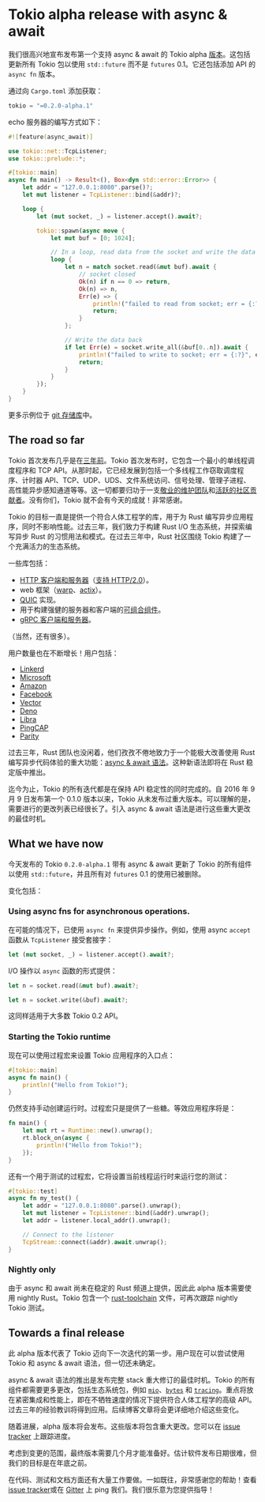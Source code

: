 # Tokio alpha release with async & await

我们很高兴地宣布发布第一个支持 async & await 的 Tokio alpha [版本](https://crates.io/crates/tokio/0.2.0-alpha.1)。这包括更新所有 Tokio 包以使用 `std::future` 而不是 `futures` 0.1。它还包括添加 API 的 `async fn` 版本。

通过向 `Cargo.toml` 添加获取：

```rust
tokio = "=0.2.0-alpha.1"
```

echo 服务器的编写方式如下：

```rust
#![feature(async_await)]

use tokio::net::TcpListener;
use tokio::prelude::*;

#[tokio::main]
async fn main() -> Result<(), Box<dyn std::error::Error>> {
    let addr = "127.0.0.1:8080".parse()?;
    let mut listener = TcpListener::bind(&addr)?;

    loop {
        let (mut socket, _) = listener.accept().await?;

        tokio::spawn(async move {
            let mut buf = [0; 1024];

            // In a loop, read data from the socket and write the data back.
            loop {
                let n = match socket.read(&mut buf).await {
                    // socket closed
                    Ok(n) if n == 0 => return,
                    Ok(n) => n,
                    Err(e) => {
                        println!("failed to read from socket; err = {:?}", e);
                        return;
                    }
                };

                // Write the data back
                if let Err(e) = socket.write_all(&buf[0..n]).await {
                    println!("failed to write to socket; err = {:?}", e);
                    return;
                }
            }
        });
    }
}
```

更多示例位于 [git 存储库](https://github.com/tokio-rs/tokio/tree/master/examples)中。

## The road so far

Tokio 首次发布几乎是在[三年前](https://medium.com/@carllerche/announcing-tokio-df6bb4ddb34)。Tokio 首次发布时，它包含一个最小的单线程调度程序和 TCP API。从那时起，它已经发展到包括一个多线程工作窃取调度程序、计时器 API、TCP、UDP、UDS、文件系统访问、信号处理、管理子进程、高性能异步感知通道等等。这一切都要归功于一支[敬业的维护团队](https://github.com/orgs/tokio-rs/people)和[活跃的社区贡献者](https://github.com/tokio-rs/tokio/graphs/contributors)。没有你们，Tokio 就不会有今天的成就！非常感谢。

Tokio 的目标一直是提供一个符合人体工程学的库，用于为 Rust 编写异步应用程序，同时不影响性能。过去三年，我们致力于构建 Rust I/O 生态系统，并探索编写异步 Rust 的习惯用法和模式。在过去三年中，Rust 社区围绕 Tokio 构建了一个充满活力的生态系统。

一些库包括：

- [HTTP 客户端和服务器](https://github.com/hyperium/)（[支持 HTTP/2.0](https://github.com/hyperium/h2)）。
- web 框架（[warp](https://github.com/seanmonstar/warp/)、[actix](https://github.com/actix/actix-web)）。
- [QUIC](https://github.com/djc/quinn) 实现。
- 用于构建强健的服务器和客户端的[可组合组件](https://github.com/tower-rs/tower)。
- [gRPC 客户端和服务器](https://github.com/tower-rs/tower-grpc/)。

（当然，还有很多）。

用户数量也在不断增长！用户包括：

- [Linkerd](https://linkerd.io/)
- [Microsoft](https://github.com/Azure/iotedge)
- [Amazon](https://github.com/firecracker-microvm/firecracker)
- [Facebook](https://github.com/facebookexperimental/mononoke)
- [Vector](https://vector.dev/)
- [Deno](https://github.com/denoland/deno)
- [Libra](https://github.com/libra/libra)
- [PingCAP](https://pingcap.com/)
- [Parity](https://www.parity.io/)

过去三年，Rust 团队也没闲着，他们孜孜不倦地致力于一个能极大改善使用 Rust 编写异步代码体验的重大功能：[async & await 语法](https://github.com/rust-lang/rfcs/blob/master/text/2394-async_await.md)。这种新语法即将在 Rust 稳定版中推出。

迄今为止，Tokio 的所有迭代都是在保持 API 稳定性的同时完成的。自 2016 年 9 月 9 日发布第一个 0.1.0 版本以来，Tokio 从未发布过重大版本。可以理解的是，需要进行的更改列表已经很长了。引入 async & await 语法是进行这些重大更改的最佳时机。

## What we have now

今天发布的 Tokio `0.2.0-alpha.1` 带有 async & await 更新了 Tokio 的所有组件以使用 `std::future`，并且所有对 `futures` 0.1 的使用已被删除。

变化包括：

### Using async fns for asynchronous operations.

在可能的情况下，已使用 `async fn` 来提供异步操作。例如，使用 async `accept` 函数从 `TcpListener` 接受套接字：

```rust
let (mut socket, _) = listener.accept().await?;
```

I/O 操作以 `async` 函数的形式提供：

```rust
let n = socket.read(&mut buf).await?;

let n = socket.write(&buf).await?;
```

这同样适用于大多数 Tokio 0.2 API。

### Starting the Tokio runtime

现在可以使用过程宏来设置 Tokio 应用程序的入口点：

```rust
#[tokio::main]
async fn main() {
    println!("Hello from Tokio!");
}
```

仍然支持手动创建运行时。过程宏只是提供了一些糖。等效应用程序将是：

```rust
fn main() {
    let mut rt = Runtime::new().unwrap();
    rt.block_on(async {
        println!("Hello from Tokio!");
    });
}
```

还有一个用于测试的过程宏，它将设置当前线程运行时来运行您的测试：

```rust
#[tokio::test]
async fn my_test() {
    let addr = "127.0.0.1:8080".parse().unwrap();
    let mut listener = TcpListener::bind(&addr).unwrap();
    let addr = listener.local_addr().unwrap();

    // Connect to the listener
    TcpStream::connect(&addr).await.unwrap();
}
```

### Nightly only

由于 async 和 await 尚未在稳定的 Rust 频道上提供，因此此 alpha 版本需要使用 nightly Rust。Tokio 包含一个 [rust-toolchain](https://github.com/tokio-rs/tokio/blob/master/rust-toolchain) 文件，可再次跟踪 nightly Tokio 测试。

## Towards a final release

此 alpha 版本代表了 Tokio 迈向下一次迭代的第一步。用户现在可以尝试使用 Tokio 和 async & await 语法，但一切还未确定。

async & await 语法的推出是发布完整 stack 重大修订的最佳时机。Tokio 的所有组件都需要更多更改，包括生态系统包，例如 [`mio`](https://github.com/tokio-rs/mio)、[`bytes`](https://github.com/tokio-rs/bytes) 和 [`tracing`](https://github.com/tokio-rs/tracing)。重点将放在紧密集成和性能上，即在不牺牲速度的情况下提供符合人体工程学的高级 API。过去三年的经验教训将得到应用。后续博客文章将会更详细地介绍这些变化。

随着进展，alpha 版本将会发布。这些版本将包含重大更改。您可以在 [issue tracker](https://github.com/tokio-rs/tokio/issues?q=is%3Aopen+is%3Aissue+milestone%3Av0.2) 上跟踪进度。

考虑到变更的范围，最终版本需要几个月才能准备好。估计软件发布日期很难，但我们的目标是在年底之前。

在代码、测试和文档方面还有大量工作要做。一如既往，非常感谢您的帮助！查看[issue tracker](https://github.com/tokio-rs/tokio/issues?q=is%3Aopen+is%3Aissue+milestone%3Av0.2)或在 [Gitter](https://gitter.im/tokio-rs/tokio) 上 ping 我们。我们很乐意为您提供指导！
